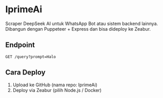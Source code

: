 # IprimeAi

Scraper DeepSeek AI untuk WhatsApp Bot atau sistem backend lainnya. Dibangun dengan Puppeteer + Express dan bisa dideploy ke Zeabur.

## Endpoint

```
GET /query?prompt=Halo
```

## Cara Deploy

1. Upload ke GitHub (nama repo: IprimeAi)
2. Deploy via Zeabur (pilih Node.js / Docker)
